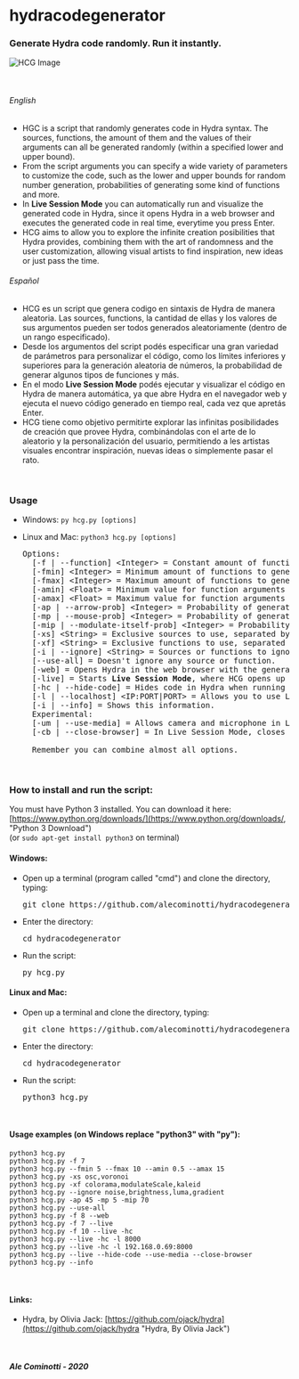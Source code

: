 # hydracodegenerator
### Generate Hydra code randomly. Run it instantly.

![HCG Image](https://github.com/alecominotti/hydracodegenerator/blob/master/resources/image.png?raw=true, "Pimba")  

</br>

###### English
- HGC is a script that randomly generates code in Hydra syntax. The sources, functions, the amount of them and the values of their arguments can all be generated randomly (within a specified lower and upper bound).
- From the script arguments you can specify a wide variety of parameters to customize the code, such as the lower and upper bounds for random number generation, probabilities of generating some kind of functions and more.
- In <b>Live Session Mode</b> you can automatically run and visualize the generated code in Hydra, since it opens Hydra in a web browser and executes the generated code in real time, everytime you press Enter.
- HCG aims to allow you to explore the infinite creation posibilities that Hydra provides, combining them with the art of randomness and the user customization, allowing visual artists to find inspiration, new ideas or just pass the time.

###### Español
- HCG es un script que genera codigo en sintaxis de Hydra de manera aleatoria. Las sources, functions, la cantidad de ellas y los valores de sus argumentos pueden ser todos generados aleatoriamente (dentro de un rango especificado).
- Desde los argumentos del script podés especificar una gran variedad de parámetros para personalizar el código, como los límites inferiores y superiores para la generación aleatoria de números, la probabilidad de generar algunos tipos de funciones y más.
- En el modo <b>Live Session Mode</b> podés ejecutar y visualizar el código en Hydra de manera automática, ya que abre Hydra en el navegador web y ejecuta el nuevo código generado en tiempo real, cada vez que apretás Enter.
- HCG tiene como objetivo permitirte explorar las infinitas posibilidades de creación que provee Hydra, combinándolas con el arte de lo aleatorio y la personalización del usuario, permitiendo a les artistas visuales encontrar inspiración, nuevas ideas o simplemente pasar el rato.


</br>

### Usage
	
- Windows: ```py hcg.py [options]```
- Linux and Mac: ```python3 hcg.py [options]```

	<pre>Options:
	[-f | --function] &lt;Integer&gt; = Constant amount of functions.
	[-fmin] &lt;Integer&gt; = Minimum amount of functions to generate (Default: 0).
	[-fmax] &lt;Integer&gt; = Maximum amount of functions to generate (Default: 5).
	[-amin] &lt;Float&gt; = Minimum value for function arguments (Default: 0).
	[-amax] &lt;Float&gt; = Maximum value for function arguments (Default: 5).
	[-ap | --arrow-prob] &lt;Integer&gt; = Probability of generating an arrow function as an argument (0 to 100). (ex.: "() => Math.sin(time)" )
	[-mp | --mouse-prob] &lt;Integer&gt; = Probability of generating a mouse arrow function as an argument (0 to 100). (ex.: "() => mouse.x" )
	[-mip | --modulate-itself-prob] &lt;Integer&gt; = Probability of setting "o0" as an argument for the modulate functions (0 to 100). (ex.: "modulate(o0, 1)" )
	[-xs] &lt;String&gt; = Exclusive sources to use, separated by commas (ex.: osc,voronoi).
	[-xf] &lt;String&gt; = Exclusive functions to use, separated by commas (ex.: colorama,modulate).
	[-i | --ignore] &lt;String&gt; = Sources or functions to ignore, separated by commas (ex.: osc,brightness).
	[--use-all] = Doesn't ignore any source or function.
	[-web] = Opens Hydra in the web browser with the generated code after generating it. (Google Chrome only).
	[-live] = Starts <b>Live Session Mode</b>, where HCG opens up the web browser, writes the generated code and run it automatically in Hydra, everytime you press Enter. (Google Chrome only).
	[-hc | --hide-code] = Hides code in Hydra when running in Live Session Mode.
	[-l | --localhost] &lt;IP:PORT|PORT&gt; = Allows you to use Live Session Mode in your locally running Hydra, specifying the IP:PORT or just PORT if it's running on the same computer.
	[-i | --info] = Shows this information.
	Experimental:
	[-um | --use-media] = Allows camera and microphone in Live Session Mode (Blocked by default to avoid window prompts).
	[-cb | --close-browser] = In Live Session Mode, closes browser window when the script is stopped. WINDOWS 10 ALWAYS CLOSES THE BROWSER WHEN THE SCRIPT IS STOPPED.
	
	Remember you can combine almost all options.</pre>
	
</br>

### How to install and run the script:

You must have Python 3 installed. You can download it here: [https://www.python.org/downloads/](https://www.python.org/downloads/, "Python 3 Download")\
(or `sudo apt-get install python3` on terminal)

#### Windows:

- Open up a terminal (program called "cmd") and clone the directory, typing:
	<pre>git clone https://github.com/alecominotti/hydracodegenerator.git</pre>
- Enter the directory:	
	<pre>cd hydracodegenerator</pre>
- Run the script:	
	<pre>py hcg.py</pre>


#### Linux and Mac:

- Open up a terminal and clone the directory, typing:
	<pre>git clone https://github.com/alecominotti/hydracodegenerator.git</pre>
- Enter the directory:	
	<pre>cd hydracodegenerator</pre>
- Run the script:	
	<pre>python3 hcg.py</pre>
	
</br>

#### Usage examples (on Windows replace "python3" with "py"):
	python3 hcg.py
	python3 hcg.py -f 7
	python3 hcg.py --fmin 5 --fmax 10 --amin 0.5 --amax 15
	python3 hcg.py -xs osc,voronoi
	python3 hcg.py -xf colorama,modulateScale,kaleid
	python3 hcg.py --ignore noise,brightness,luma,gradient
	python3 hcg.py -ap 45 -mp 5 -mip 70
	python3 hcg.py --use-all	
	python3 hcg.py -f 8 --web
	python3 hcg.py -f 7 --live
	python3 hcg.py -f 10 --live -hc
	python3 hcg.py --live -hc -l 8000
	python3 hcg.py --live -hc -l 192.168.0.69:8000
	python3 hcg.py --live --hide-code --use-media --close-browser
	python3 hcg.py --info

</br>

#### Links:
	
- Hydra, by Olivia Jack:
	  [https://github.com/ojack/hydra](https://github.com/ojack/hydra "Hydra, By Olivia Jack")
  
</br>
  
##### Ale Cominotti - 2020
